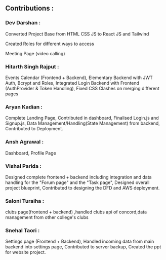 ## Contributions : 

### Dev Darshan : 
Converted Project Base from HTML CSS JS to React JS and Tailwind

Created Roles for different ways to access

Meeting Page (video calling)

### Hitarth Singh Rajput :
Events Calendar (Frontend + Backend), Elementary Backend with JWT Auth, Bcrypt and Roles, Integrated Login Backend with Frontend (AuthProvider & Token Handling), Fixed CSS Clashes on merging different pages

### Aryan Kadian : 
Complete Landing Page, Contributed in dashboard, Finalised Login.js and Signup.js, Data Management/Handling(State Management) from backend, Contributed to Deployment.

### Ansh Agrawal : 
Dashboard, Profile Page

### Vishal Parida : 
Designed complete frontend + backend including integration and data handling for the "Forum page" and the "Task page", Designed overall project blueprint, Contributed to designing the DFD and AWS deployment.

### Saloni Turaiha : 
clubs page(frontend + backend) ,handled clubs api of concord,data management from other college's clubs

### Snehal Taori : 
Settings page (Frontend + Backend), Handled incoming data from main backend into settings page, Contributed to server backup, Created the ppt for website project.


